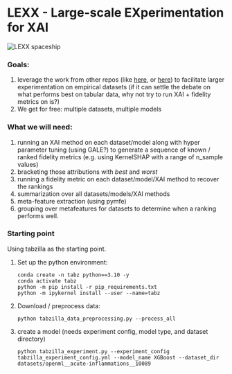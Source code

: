 # LEXX - Large-scale EXperimentation for XAI
![LEXX spaceship](https://alchetron.com/cdn/lexx-0176a8e0-a0eb-4690-b102-6943540c8c8-resize-750.jpeg)
### Goals:
1. leverage the work from other repos (like [here](https://github.com/kathrinse/TabSurvey), or [here](https://github.com/naszilla/tabzilla)) to facilitate larger experimentation on empirical datasets (if it can settle the debate on what performs best on tabular data, why not try to run XAI + fidelity metrics on is?) 
2. We get for free: multiple datasets, multiple models

   
### What we will need:
1. running an XAI method on each dataset/model along with hyper parameter tuning (using GALE?) to generate a sequence of known / ranked fidelity metrics (e.g. using KernelSHAP with a range of n_sample values)
2. bracketing those attributions with *best* and *worst*
3. running a fidelity metric on each dataset/model/XAI method to recover the rankings
4. summarization over all datasets/models/XAI methods
5. meta-feature extraction (using pymfe)
6. grouping over metafeatures for datasets to determine when a ranking performs well.

### Starting point  
Using tabzilla as the starting point.  

1.  Set up the python environment:  
    ```
    conda create -n tabz python==3.10 -y  
    conda activate tabz 
    python -m pip install -r pip_requirements.txt
    python -m ipykernel install --user --name=tabz    
    ```
2. Download / preprocess data:  
   ```
   python tabzilla_data_preprocessing.py --process_all
   ```
3. create a model (needs experiment config, model type, and dataset directory)  
   ```
   python tabzilla_experiment.py --experiment_config tabzilla_experiment_config.yml --model_name XGBoost --dataset_dir datasets/openml__acute-inflammations__10089
   ```
